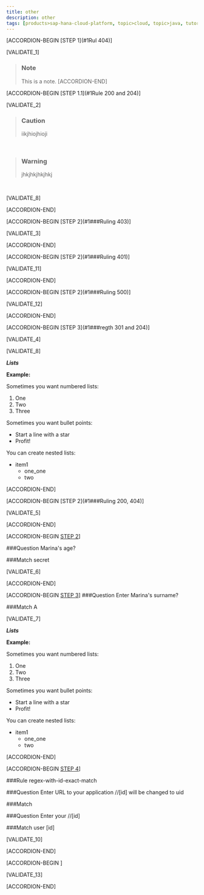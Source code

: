 ```yaml
---
title: other
description: other
tags: [products>sap-hana-cloud-platform, topic>cloud, topic>java, tutorial>intermediate, tutorial>Big Data ]
---
```


[ACCORDION-BEGIN [STEP 1](#1Rul 404)]

[VALIDATE_1]

>### Note
>This is a note. 
[ACCORDION-END]

[ACCORDION-BEGIN [STEP 1.1](#1Rule 200 and 204)]

[VALIDATE_2]

>### Caution
>iikjhiojhioji

&nbsp;

>### Warning
>jhkjhkjhkjhkj

&nbsp;

[VALIDATE_8]

[ACCORDION-END] 

[ACCORDION-BEGIN [STEP 2](#1###Ruling 403)] 

[VALIDATE_3]

[ACCORDION-END] 

[ACCORDION-BEGIN [STEP 2](#1###Ruling 401)] 

[VALIDATE_11]

[ACCORDION-END] 

[ACCORDION-BEGIN [STEP 2](#1###Ruling 500)] 

[VALIDATE_12]

[ACCORDION-END] 

[ACCORDION-BEGIN [STEP 3](#1###regth 301 and 204)]

[VALIDATE_4]

[VALIDATE_8]

***Lists***

  **Example:** 
  
Sometimes you want numbered lists:

1. One
2. Two 
3. Three

Sometimes you want bullet points:

* Start a line with a star
* Profit!

You can create nested lists: 

* item1
    * one_one
    * two

[ACCORDION-END] 

[ACCORDION-BEGIN [STEP 2](#1###Ruling 200, 404)]

[VALIDATE_5]

[ACCORDION-END] 

[ACCORDION-BEGIN [STEP 2](#1###Ruleregex-substring)]

###Question
Marina's age?

###Match
secret

[VALIDATE_6]

[ACCORDION-END] 

[ACCORDION-BEGIN [STEP 3](#1###regex-begins-with)]
###Question
Enter Marina's surname?

###Match
A

[VALIDATE_7]

***Lists***

  **Example:** 
  
Sometimes you want numbered lists:

1. One
2. Two 
3. Three

Sometimes you want bullet points:

* Start a line with a star
* Profit!

You can create nested lists: 

* item1
    * one_one
    * two

[ACCORDION-END] 

[ACCORDION-BEGIN [STEP 4](#1###regex-with-id-exact-match)]

###Rule
regex-with-id-exact-match

###Question
Enter URL to your application //[id] will be changed to uid

###Match

###Question
Enter your  //[id] 

###Match
user [id]

[VALIDATE_10]

[ACCORDION-END] 


[ACCORDION-BEGIN [](match)]

[VALIDATE_13]

[ACCORDION-END] 



